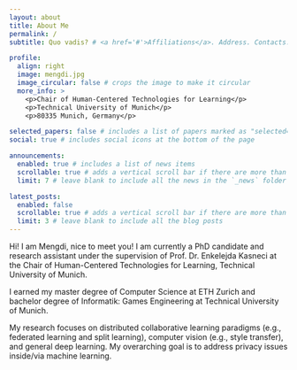 ```yaml
---
layout: about
title: About Me
permalink: /
subtitle: Quo vadis? # <a href='#'>Affiliations</a>. Address. Contacts. Motto. Etc.

profile:
  align: right
  image: mengdi.jpg
  image_circular: false # crops the image to make it circular
  more_info: >
    <p>Chair of Human-Centered Technologies for Learning</p>
    <p>Technical University of Munich</p>
    <p>80335 Munich, Germany</p>

selected_papers: false # includes a list of papers marked as "selected={true}"
social: true # includes social icons at the bottom of the page

announcements:
  enabled: true # includes a list of news items
  scrollable: true # adds a vertical scroll bar if there are more than 3 news items
  limit: 7 # leave blank to include all the news in the `_news` folder

latest_posts:
  enabled: false
  scrollable: true # adds a vertical scroll bar if there are more than 3 new posts items
  limit: 3 # leave blank to include all the blog posts
---
```


Hi! I am Mengdi, nice to meet you! I am currently a PhD candidate and research assistant under the supervision of Prof. Dr. Enkelejda Kasneci at the Chair of Human-Centered Technologies for Learning, Technical University of Munich. 

I earned my master degree of Computer Science at ETH Zurich and bachelor degree of Informatik: Games Engineering at Technical University of Munich. 

My research focuses on distributed collaborative learning paradigms (e.g., federated learning and split learning), computer vision (e.g., style transfer), and general deep learning. My overarching goal is to address privacy issues inside/via machine learning. 